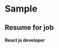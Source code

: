 # Sample
<html>
  <head>
    <title>My personal story</title>
  </head>
  <body>
    <div>
      <h2>Resume for job</h2>
      <h4>React js developer</h4>
    </div>
  </body>
</html>
